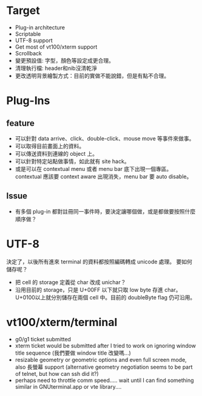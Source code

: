 # Target #
  * Plug-in architecture
  * Scriptable
  * UTF-8 support
  * Get most of vt100/xterm support
  * Scrollback
  * 變更預設值: 字型，顏色等設定成更合理。
  * 清理執行檔: header和nib沒清乾淨
  * 更改透明背景繪製方式：目前的實做不能說錯，但是有點不合理。

# Plug-Ins #
## feature ##
  * 可以針對 data arrive、click、double-click、mouse move 等事件來做事。
  * 可以取得目前畫面上的資料。
  * 可以傳送資料到連線的 object 上。
  * 可以針對特定站點做事情，如此就有 site hack。
  * 或是可以在 contextual menu 或者 menu bar 底下出現一個專區。contextual 應該要 context aware 出現消失，menu bar 要 auto disable。

## Issue ##
  * 有多個 plug-in 都對註冊同一事件時，要決定讓哪個做，或是都做要按照什麼順序做？

# UTF-8 #
決定了，以後所有進來 terminal 的資料都按照編碼轉成 unicode 處理。
要如何儲存呢？
  * 把 cell 的 storage 定義從 char 改成 unichar？
  * 沿用目前的 storage，只是 U+00FF 以下就只取 low byte 存進 char。U+0100以上就分別儲存在兩個 cell 中。目前的 doubleByte flag 仍可沿用。

# vt100/xterm/terminal #
  * g0/g1 ticket submitted
  * xterm ticket would be submitted after I tried to work on ignoring window title sequence (我們要做 window title 改變嗎...)
  * resizable geometry or geometric options and even full screen mode, also 長螢幕 support (alternative geometry negotiation seems to be part of telnet, but how can ssh did it?)
  * perhaps need to throttle comm speed..... wait until I can find something similar in GNUterminal.app or vte library....